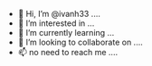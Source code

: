- 👋 Hi, I’m @ivanh33 ....
- 👀 I’m interested in ...
- 🌱 I’m currently learning ...
- 💞️ I’m looking to collaborate on ....
- 📫 no need to reach me ....
<!---
ivanh33/ivanh33 is a ✨ special ✨ repository because its `README.md` (this file) appears on your GitHub profile.
You can click the Preview link to take a look at your changes.
--->
